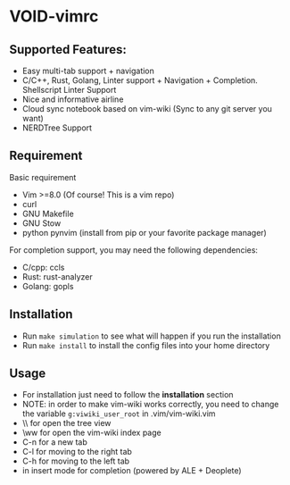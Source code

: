 VOID-vimrc
====

## Supported Features:
* Easy multi-tab support + navigation
* C/C++, Rust, Golang, Linter support + Navigation + Completion. Shellscript Linter Support
* Nice and informative airline
* Cloud sync notebook based on vim-wiki (Sync to any git server you want)
* NERDTree Support


## Requirement

Basic requirement
* Vim >=8.0 (Of course! This is a vim repo)
* curl
* GNU Makefile
* GNU Stow
* python pynvim (install from pip or your favorite package manager)

For completion support, you may need the following dependencies:

* C/cpp: ccls
* Rust: rust-analyzer
* Golang: gopls

## Installation

* Run `make simulation` to see what will happen if you run the installation
* Run `make install` to install the config files into your home directory

## Usage

* For installation just need to follow the **installation** section
* NOTE: in order to make vim-wiki works correctly, you need to change the variable `g:viwiki_user_root` in .vim/vim-wiki.vim
* \\\\ for open the tree view
* \\ww for open the vim-wiki index page
* C-n for a new tab
* C-l for moving to the right tab
* C-h for moving to the left tab
* <Tab> in insert mode for completion (powered by ALE + Deoplete)

